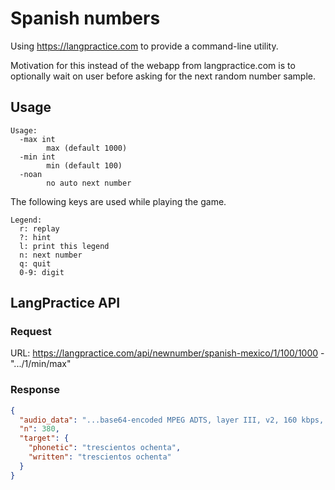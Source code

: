 # Spanish numbers

Using https://langpractice.com to provide a command-line utility.

Motivation for this instead of the webapp from langpractice.com is to optionally wait on user before asking for the next random number sample.

## Usage
```shell
Usage:
  -max int
        max (default 1000)
  -min int
        min (default 100)
  -noan
        no auto next number
```

The following keys are used while playing the game.
```shell
Legend:
  r: replay
  ?: hint
  l: print this legend
  n: next number
  q: quit
  0-9: digit
```
## LangPractice API
### Request
URL: https://langpractice.com/api/newnumber/spanish-mexico/1/100/1000 - ".../1/min/max"

### Response
```json
{
  "audio_data": "...base64-encoded MPEG ADTS, layer III, v2, 160 kbps, 24 kHz, Monaural",
  "n": 380,
  "target": {
    "phonetic": "trescientos ochenta",
    "written": "trescientos ochenta"
  }
}
```